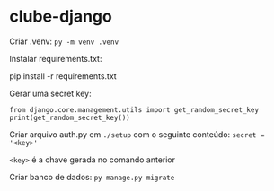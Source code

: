 # clube-django

Criar .venv:
`py -m venv .venv`

Instalar requirements.txt:

pip install -r requirements.txt

Gerar uma secret key:

```
from django.core.management.utils import get_random_secret_key
print(get_random_secret_key())
```

Criar arquivo auth.py em `./setup` com o seguinte conteúdo:
```secret = '<key>'``` 
<br>

`<key>` é a chave gerada no comando anterior

Criar banco de dados:
`py manage.py migrate`
